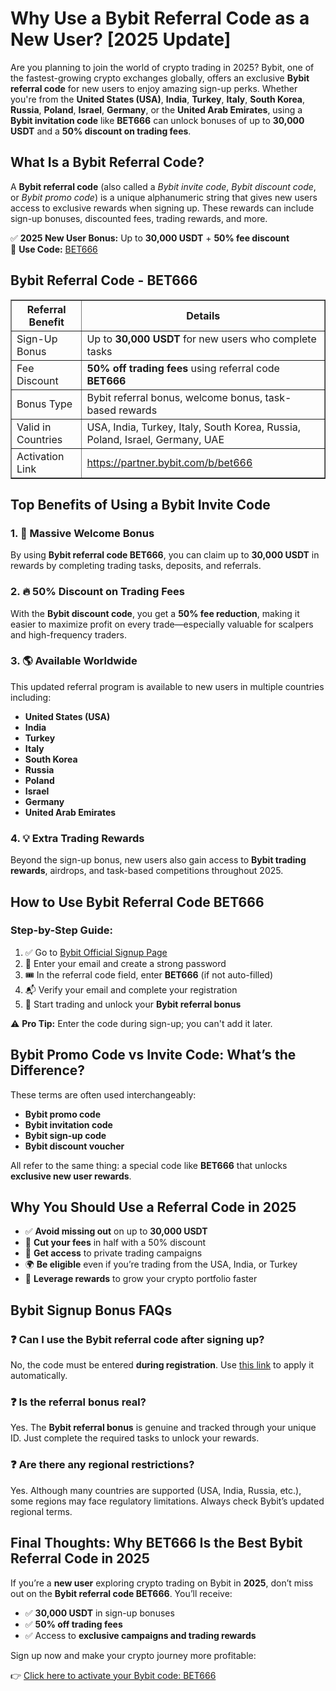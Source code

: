 <h1>Why Use a Bybit Referral Code as a New User? [2025 Update]</h1>
<p>Are you planning to join the world of crypto trading in 2025? Bybit, one of the fastest-growing crypto exchanges globally, offers an exclusive <strong>Bybit referral code</strong> for new users to enjoy amazing sign-up perks. Whether you're from the <strong>United States (USA)</strong>, <strong>India</strong>, <strong>Turkey</strong>, <strong>Italy</strong>, <strong>South Korea</strong>, <strong>Russia</strong>, <strong>Poland</strong>, <strong>Israel</strong>, <strong>Germany</strong>, or the <strong>United Arab Emirates</strong>, using a <strong>Bybit invitation code</strong> like <strong>BET666</strong> can unlock bonuses of up to <strong>30,000 USDT</strong> and a <strong>50% discount on trading fees</strong>.</p>
<h2>What Is a Bybit Referral Code?</h2>
<p>A <strong>Bybit referral code</strong> (also called a <em>Bybit invite code</em>, <em>Bybit discount code</em>, or <em>Bybit promo code</em>) is a unique alphanumeric string that gives new users access to exclusive rewards when signing up. These rewards can include sign-up bonuses, discounted fees, trading rewards, and more.</p>
<p>✅ <strong>2025 New User Bonus:</strong> Up to <strong>30,000 USDT</strong> + <strong>50% fee discount</strong><br />🔗 <strong>Use Code:</strong> <a href="https://partner.bybit.com/b/bet666" target="_blank" rel="noopener noreferrer">BET666</a></p>
<h2>Bybit Referral Code - BET666</h2>
<table border="1" cellpadding="8" cellspacing="0">
<tr>
<th>Referral Benefit</th>
<th>Details</th>
</tr>
<tr>
<td>Sign-Up Bonus</td>
<td>Up to <strong>30,000 USDT</strong> for new users who complete tasks</td>
</tr>
<tr>
<td>Fee Discount</td>
<td><strong>50% off trading fees</strong> using referral code <strong>BET666</strong></td>
</tr>
<tr>
<td>Bonus Type</td>
<td>Bybit referral bonus, welcome bonus, task-based rewards</td>
</tr>
<tr>
<td>Valid in Countries</td>
<td>USA, India, Turkey, Italy, South Korea, Russia, Poland, Israel, Germany, UAE</td>
</tr>
<tr>
<td>Activation Link</td>
<td><a href="https://partner.bybit.com/b/bet666" target="_blank" rel="noopener noreferrer">https://partner.bybit.com/b/bet666</a></td>
</tr>
</table>
<h2>Top Benefits of Using a Bybit Invite Code</h2>
<h3>1. 🎁 Massive Welcome Bonus</h3>
<p>By using <strong>Bybit referral code BET666</strong>, you can claim up to <strong>30,000 USDT</strong> in rewards by completing trading tasks, deposits, and referrals.</p>
<h3>2. 🔥 50% Discount on Trading Fees</h3>
<p>With the <strong>Bybit discount code</strong>, you get a <strong>50% fee reduction</strong>, making it easier to maximize profit on every trade—especially valuable for scalpers and high-frequency traders.</p>
<h3>3. 🌎 Available Worldwide</h3>
<p>This updated referral program is available to new users in multiple countries including:</p>
<ul>
<li><strong>United States (USA)</strong></li>
<li><strong>India</strong></li>
<li><strong>Turkey</strong></li>
<li><strong>Italy</strong></li>
<li><strong>South Korea</strong></li>
<li><strong>Russia</strong></li>
<li><strong>Poland</strong></li>
<li><strong>Israel</strong></li>
<li><strong>Germany</strong></li>
<li><strong>United Arab Emirates</strong></li>
</ul>
<h3>4. 💡 Extra Trading Rewards</h3>
<p>Beyond the sign-up bonus, new users also gain access to <strong>Bybit trading rewards</strong>, airdrops, and task-based competitions throughout 2025.</p>
<h2>How to Use Bybit Referral Code BET666</h2>
<h3>Step-by-Step Guide:</h3>
<ol>
<li>✅ Go to <a href="https://partner.bybit.com/b/bet666" target="_blank" rel="noopener noreferrer">Bybit Official Signup Page</a></li>
<li>🧾 Enter your email and create a strong password</li>
<li>🎟️ In the referral code field, enter <strong>BET666</strong> (if not auto-filled)</li>
<li>📬 Verify your email and complete your registration</li>
<li>🎉 Start trading and unlock your <strong>Bybit referral bonus</strong></li>
</ol>
<p>⚠️ <strong>Pro Tip:</strong> Enter the code during sign-up; you can't add it later.</p>
<h2>Bybit Promo Code vs Invite Code: What’s the Difference?</h2>
<p>These terms are often used interchangeably:</p>
<ul>
<li><strong>Bybit promo code</strong></li>
<li><strong>Bybit invitation code</strong></li>
<li><strong>Bybit sign-up code</strong></li>
<li><strong>Bybit discount voucher</strong></li>
</ul>
<p>All refer to the same thing: a special code like <strong>BET666</strong> that unlocks <strong>exclusive new user rewards</strong>.</p>
<h2>Why You Should Use a Referral Code in 2025</h2>
<ul>
<li>✅ <strong>Avoid missing out</strong> on up to <strong>30,000 USDT</strong></li>
<li>💸 <strong>Cut your fees</strong> in half with a 50% discount</li>
<li>🔐 <strong>Get access</strong> to private trading campaigns</li>
<li>🌍 <strong>Be eligible</strong> even if you’re trading from the USA, India, or Turkey</li>
<li>🎯 <strong>Leverage rewards</strong> to grow your crypto portfolio faster</li>
</ul>
<h2>Bybit Signup Bonus FAQs</h2>
<h3>❓ Can I use the Bybit referral code after signing up?</h3>
<p>No, the code must be entered <strong>during registration</strong>. Use <a href="https://partner.bybit.com/b/bet666" target="_blank" rel="noopener noreferrer">this link</a> to apply it automatically.</p>
<h3>❓ Is the referral bonus real?</h3>
<p>Yes. The <strong>Bybit referral bonus</strong> is genuine and tracked through your unique ID. Just complete the required tasks to unlock your rewards.</p>
<h3>❓ Are there any regional restrictions?</h3>
<p>Yes. Although many countries are supported (USA, India, Russia, etc.), some regions may face regulatory limitations. Always check Bybit’s updated regional terms.</p>
<h2>Final Thoughts: Why BET666 Is the Best Bybit Referral Code in 2025</h2>
<p>If you’re a <strong>new user</strong> exploring crypto trading on Bybit in <strong>2025</strong>, don’t miss out on the <strong>Bybit referral code BET666</strong>. You’ll receive:</p>
<ul>
<li>✅ <strong>30,000 USDT</strong> in sign-up bonuses</li>
<li>✅ <strong>50% off trading fees</strong></li>
<li>✅ Access to <strong>exclusive campaigns and trading rewards</strong></li>
</ul>
<p>Sign up now and make your crypto journey more profitable:</p>
<p>👉 <a href="https://partner.bybit.com/b/bet666" target="_blank" rel="noopener noreferrer">Click here to activate your Bybit code: BET666</a></p>
</body>
</html>
